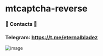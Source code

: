 # mtcaptcha-reverse

### 📑 Contacts 📑

### Telegram: https://t.me/eternalbladez

![image](https://github.com/user-attachments/assets/70c315b6-5444-4903-a967-02504c280e8d)
